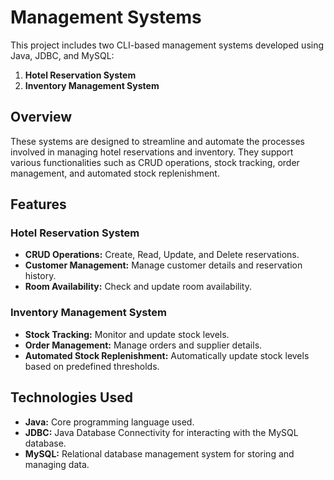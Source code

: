 # Management Systems

This project includes two CLI-based management systems developed using Java, JDBC, and MySQL:
1. **Hotel Reservation System**
2. **Inventory Management System**

## Overview

These systems are designed to streamline and automate the processes involved in managing hotel reservations and inventory. They support various functionalities such as CRUD operations, stock tracking, order management, and automated stock replenishment.

## Features

### Hotel Reservation System
- **CRUD Operations:** Create, Read, Update, and Delete reservations.
- **Customer Management:** Manage customer details and reservation history.
- **Room Availability:** Check and update room availability.

### Inventory Management System
- **Stock Tracking:** Monitor and update stock levels.
- **Order Management:** Manage orders and supplier details.
- **Automated Stock Replenishment:** Automatically update stock levels based on predefined thresholds.

## Technologies Used

- **Java:** Core programming language used.
- **JDBC:** Java Database Connectivity for interacting with the MySQL database.
- **MySQL:** Relational database management system for storing and managing data.


